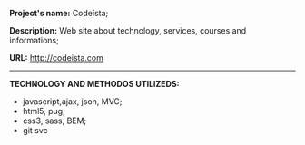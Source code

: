 **Project's name:** Codeísta;

**Description:** Web site about technology, services, courses and informations;

**URL:** http://codeista.com

---
**TECHNOLOGY AND METHODOS UTILIZEDS:**

* javascript,ajax, json, MVC; 
* html5, pug; 
* css3, sass, BEM;
* git svc 

